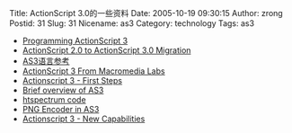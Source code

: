 Title: ActionScript 3.0的一些资料
Date: 2005-10-19 09:30:15
Author: zrong
Postid: 31
Slug: 31
Nicename: as3
Category: technology
Tags: as3

-   [Programming ActionScript
    3](http://livedocs.macromedia.com/labs/1/flex/wwhelp/wwhimpl/js/html/wwhelp.htm?href=Part5_ProgAS.html)
-   [ActionScript 2.0 to ActionScript 3.0
    Migration](http://livedocs.macromedia.com/labs/1/flex/langref/migration.html)
-   [AS3语言参考](http://livedocs.macromedia.com/labs/1/flex/langref/index.html)
-   [ActionScript 3 From Macromedia
    Labs](http://labs.macromedia.com/wiki/index.php/ActionScript_3)
-   [Actionscript 3 - First Steps](http://www.helpqlodhelp.com/blog/)
-   [Brief overview of AS3](http://www.flashmagazine.com/1218.htm)
-   [htspectrum code](tp://www.richapps.de/?p=23Sound)
-   [PNG Encoder in
    AS3](http://www.kaourantin.net/2005/10/png-encoder-in-as3.html)
-   [Actionscript 3 - New
    Capabilities](http://www.flashguru.co.uk/actionscript-3-new-capabilities/)

